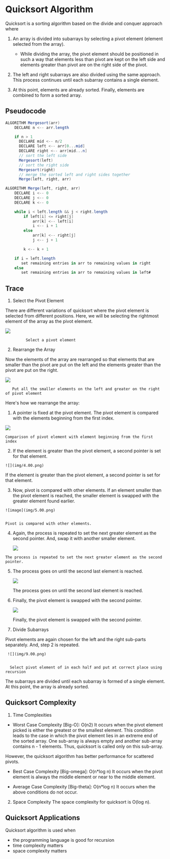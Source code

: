 # Quicksort Algorithm
Quicksort is a sorting algorithm based on the divide and conquer approach where

1. An array is divided into subarrays by selecting a pivot element (element selected from the array).
    - While dividing the array, the pivot element should be positioned in such a way that elements less than pivot are kept on the left side and elements greater than pivot are on the right side of the pivot.

2. The left and right subarrays are also divided using the same approach. This process continues until each subarray contains a single element.
3. At this point, elements are already sorted. Finally, elements are combined to form a sorted array.

## Pseudocode
```c#
ALGORITHM Mergesort(arr)
    DECLARE n <-- arr.length

    if n > 1
      DECLARE mid <-- n/2
      DECLARE left <-- arr[0...mid]
      DECLARE right <-- arr[mid...n]
      // sort the left side
      Mergesort(left)
      // sort the right side
      Mergesort(right)
      // merge the sorted left and right sides together
      Merge(left, right, arr)

ALGORITHM Merge(left, right, arr)
    DECLARE i <-- 0
    DECLARE j <-- 0
    DECLARE k <-- 0

    while i < left.length && j < right.length
        if left[i] <= right[j]
            arr[k] <-- left[i]
            i <-- i + 1
        else
            arr[k] <-- right[j]
            j <-- j + 1

        k <-- k + 1

    if i = left.length
       set remaining entries in arr to remaining values in right
    else
       set remaining entries in arr to remaining values in left#
```
## Trace

1. Select the Pivot Element

There are different variations of quicksort where the pivot element is selected from different positions. Here, we will be selecting the rightmost element of the array as the pivot element.

![](img/1.00.png)

             Select a pivot element
2. Rearrange the Array

 Now the elements of the array are rearranged so that elements that are smaller than the pivot are put on the left and the elements greater than the pivot are put on the right.

 ![](img/2.00.png)

       Put all the smaller elements on the left and greater on the right of pivot element


  Here's how we rearrange the array:

  1. A pointer is fixed at the pivot element. The pivot element is compared with the elements beginning from the first index.

  ![](img/3.00.png)

    Comparison of pivot element with element beginning from the first index


  2. If the element is greater than the pivot element, a second pointer is set for that element.

    ![](img/4.00.png)

  If the element is greater than the pivot element, a second pointer is set for that element.


  3. Now, pivot is compared with other elements. If an element smaller than the pivot element is reached, the smaller element is swapped with the greater element found earlier.


    ![image](img/5.00.png)    
    

    Pivot is compared with other elements.

  4. Again, the process is repeated to set the next greater element as the second pointer. And, swap it with another smaller element.

     ![](img/6.00.png)

    The process is repeated to set the next greater element as the second pointer.


 5. The process goes on until the second last element is reached.

     ![](img/7.00.png)

     The process goes on until the second last element is reached.



 6. Finally, the pivot element is swapped with the second pointer.

     ![](img/8.00.png)

     Finally, the pivot element is swapped with the second pointer.


3. Divide Subarrays

Pivot elements are again chosen for the left and the right sub-parts separately. And, step 2 is repeated.

     ![](img/9.00.png)


      Select pivot element of in each half and put at correct place using recursion

The subarrays are divided until each subarray is formed of a single element. At this point, the array is already sorted.




## Quicksort Complexity

1. Time Complexities
- Worst Case Complexity [Big-O]: O(n2)
   It occurs when the pivot element picked is either the greatest or the smallest element.
   This condition leads to the case in which the pivot element lies in an extreme end of the sorted array. One sub-array is always empty and another sub-array contains n - 1 elements. Thus, quicksort is called only on this sub-array.

However, the quicksort algorithm has better performance for scattered pivots.

- Best Case Complexity [Big-omega]: O(n*log n)
   It occurs when the pivot element is always the middle element or near to the middle element.

- Average Case Complexity [Big-theta]: O(n*log n)
   It occurs when the above conditions do not occur.


2. Space Complexity
The space complexity for quicksort is O(log n).

## Quicksort Applications
Quicksort algorithm is used when

  - the programming language is good for recursion
  - time complexity matters
  - space complexity matters